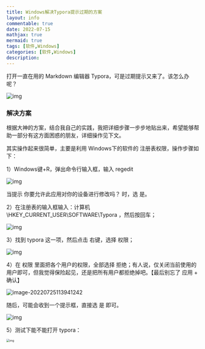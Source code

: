 ```yaml
---
title: Windows解决Typora提示过期的方案
layout: info
commentable: true
date: 2022-07-15
mathjax: true
mermaid: true
tags: [软件,Windows]
categories: [软件,Windows]
description: 
---
```


打开一直在用的 Markdown 编辑器 Typora，可是过期提示又来了。该怎么办呢？

![img](/images/2022/07/5e631a95a7a76b8085251b945bd35592.png)

<!--more-->

### 解决方案

根据大神的方案，结合我自己的实践，我把详细步骤一步步地贴出来，希望能够帮助一部分有这方面困惑的朋友，详细操作见下文。

其实操作起来很简单，主要是利用 Windows下的软件的 注册表权限，操作步骤如下：

1）Windows键+R，弹出命令行输入框，输入 regedit

![img](/images/2022/07/45e420f7164690470f4d5c94b132f095.png)

当提示 你要允许此应用对你的设备进行修改吗？ 时，选 是。

2）在注册表的输入框输入：计算机\HKEY_CURRENT_USER\SOFTWARE\Typora ，然后按回车；

![img](/images/2022/07/30185be8b5d3c04cf7f9483822971f73.png)

3）找到 typora 这一项，然后点击 右键，选择 权限；

![img](/images/2022/07/b1d4ccb0189d8ff2a150a61414588921.png)

4）在 权限 里面把各个用户的权限，全部选择 拒绝；有人说，仅关闭当前使用的用户即可，但我觉得保险起见，还是把所有用户都拒绝掉吧。【最后别忘了 应用 + 确认】

![image-20220725113941242](/images/2022/07/image-20220725113941242.png)

随后，可能会收到一个提示框，直接选 是 即可。

![img](/images/2022/07/f0be3404ec1ad205e2b92a50bbdb2538.png)

5）测试下能不能打开 typora：

<img src="/images/2022/07/b8d0fd0878a84fbeb78be028773d524c.png" alt="img" style="zoom:50%;" />
